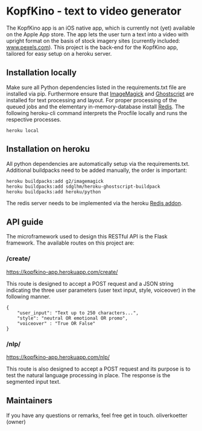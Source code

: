 # KopfKino - text to video generator
The KopfKino app is an iOS native app, which is currently not (yet) available on the Apple App store. The app lets the user turn a text into a video with upright format on the basis of stock imagery sites (currently included: www.pexels.com).
This project is the back-end for the KopfKino app, tailored for easy setup on a heroku server.

## Installation locally
Make sure all Python dependencies listed in the requirements.txt file are installed via pip. Furthermore ensure that [ImageMagick](https://imagemagick.org/) and [Ghostscript](https://www.ghostscript.com/) are installed for text processing and layout. For proper processing of the queued jobs and the elementary in-memory-database install [Redis](https://redis.io/).
The following heroku-cli command interprets the Procfile locally and runs the respective processes.
```
heroku local
```


## Installation on heroku
All python dependencies are automatically setup via the requirements.txt. Additional buildpacks need to be added manually, the order is important: 
```
heroku buildpacks:add g2/imagemagick
heroku buildpacks:add sdglhm/heroku-ghostscript-buildpack
heroku buildpacks:add heroku/python
```
The redis server needs to be implemented via the heroku [Redis addon](https://elements.heroku.com/addons/heroku-redis).

## API guide
The microframework used to design this RESTful API is the Flask framework. The available routes on this project are:
### /create/
https://kopfkino-app.herokuapp.com/create/

This route is designed to accept a POST request and a JSON string indicating the three user parameters (user text input, style, voiceover) in the following manner.
```
{
    "user_input": "Text up to 250 characters...",
    "style": "neutral OR emotional OR promo",
    "voiceover" : "True OR False"
}
```

### /nlp/
https://kopfkino-app.herokuapp.com/nlp/

This route is also designed to accept a POST request and its purpose is to test the natural language processing in place. The response is the segmented input text.
 
## Maintainers
If you have any questions or remarks, feel free get in touch.
oliverkoetter (owner)

